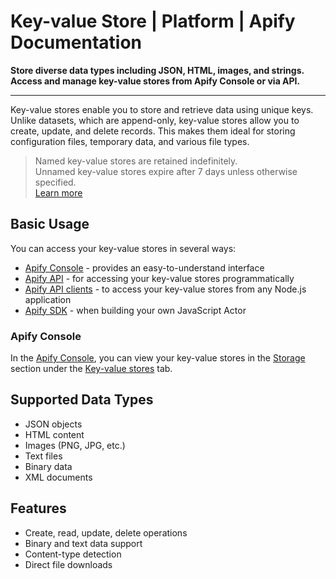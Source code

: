 # Key-value Store | Platform | Apify Documentation

**Store diverse data types including JSON, HTML, images, and strings. Access and manage key-value stores from Apify Console or via API.**

---

Key-value stores enable you to store and retrieve data using unique keys. Unlike datasets, which are append-only, key-value stores allow you to create, update, and delete records. This makes them ideal for storing configuration files, temporary data, and various file types.

> Named key-value stores are retained indefinitely.  
> Unnamed key-value stores expire after 7 days unless otherwise specified.  
> [Learn more](/platform/storage/usage#named-and-unnamed-storages)

## Basic Usage

You can access your key-value stores in several ways:

- [Apify Console](https://console.apify.com) - provides an easy-to-understand interface
- [Apify API](/api/v2) - for accessing your key-value stores programmatically
- [Apify API clients](/api) - to access your key-value stores from any Node.js application
- [Apify SDK](/sdk) - when building your own JavaScript Actor

### Apify Console

In the [Apify Console](https://console.apify.com), you can view your key-value stores in the [Storage](https://console.apify.com/storage) section under the [Key-value stores](https://console.apify.com/storage?tab=keyValueStores) tab.

## Supported Data Types

- JSON objects
- HTML content
- Images (PNG, JPG, etc.)
- Text files
- Binary data
- XML documents

## Features

- Create, read, update, delete operations
- Binary and text data support
- Content-type detection
- Direct file downloads